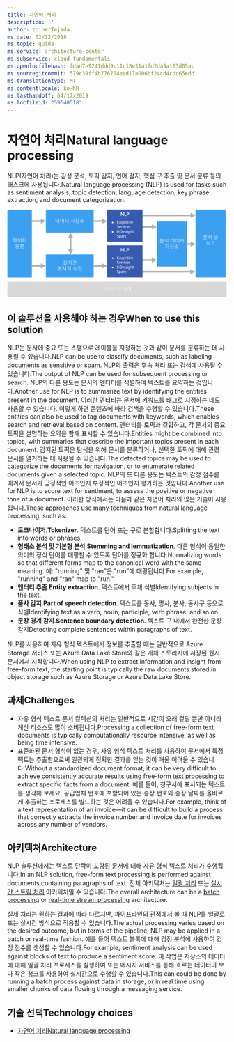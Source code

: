 ```yaml
---
title: 자연어 처리
description: ''
author: zoinerTejada
ms.date: 02/12/2018
ms.topic: guide
ms.service: architecture-center
ms.subservice: cloud-fundamentals
ms.openlocfilehash: fdad7e9241ddd9c11c18e31a1fd2da5a163d05ac
ms.sourcegitcommit: 579c39ff4b776704ead17a006bf24cd4cdc65edd
ms.translationtype: MT
ms.contentlocale: ko-KR
ms.lasthandoff: 04/17/2019
ms.locfileid: "59640518"
---
```

# <a name="natural-language-processing"></a><span data-ttu-id="8c27e-102">자연어 처리</span><span class="sxs-lookup"><span data-stu-id="8c27e-102">Natural language processing</span></span>

<span data-ttu-id="8c27e-103">NLP(자연어 처리)는 감성 분석, 토픽 감지, 언어 감지, 핵심 구 추출 및 문서 분류 등의 태스크에 사용됩니다.</span><span class="sxs-lookup"><span data-stu-id="8c27e-103">Natural language processing (NLP) is used for tasks such as sentiment analysis, topic detection, language detection, key phrase extraction, and document categorization.</span></span>

![자연어 처리 파이프라인의 다이어그램](./images/nlp-pipeline.png)

## <a name="when-to-use-this-solution"></a><span data-ttu-id="8c27e-105">이 솔루션을 사용해야 하는 경우</span><span class="sxs-lookup"><span data-stu-id="8c27e-105">When to use this solution</span></span>

<span data-ttu-id="8c27e-106">NLP는 문서에 중요 또는 스팸으로 레이블을 지정하는 것과 같이 문서를 분류하는 데 사용될 수 있습니다.</span><span class="sxs-lookup"><span data-stu-id="8c27e-106">NLP can be use to classify documents, such as labeling documents as sensitive or spam.</span></span> <span data-ttu-id="8c27e-107">NLP의 출력은 후속 처리 또는 검색에 사용될 수 있습니다.</span><span class="sxs-lookup"><span data-stu-id="8c27e-107">The output of NLP can be used for subsequent processing or search.</span></span> <span data-ttu-id="8c27e-108">NLP의 다른 용도는 문서의 엔터티를 식별하여 텍스트를 요약하는 것입니다.</span><span class="sxs-lookup"><span data-stu-id="8c27e-108">Another use for NLP is to summarize text by identifying the entities present in the document.</span></span> <span data-ttu-id="8c27e-109">이러한 엔터티는 문서에 키워드를 태그로 지정하는 데도 사용할 수 있습니다. 이렇게 하면 콘텐츠에 따라 검색을 수행할 수 있습니다.</span><span class="sxs-lookup"><span data-stu-id="8c27e-109">These entities can also be used to tag documents with keywords, which enables search and retrieval based on content.</span></span> <span data-ttu-id="8c27e-110">엔터티를 토픽과 결합하고, 각 문서의 중요 토픽을 설명하는 요약을 함께 표시할 수 있습니다.</span><span class="sxs-lookup"><span data-stu-id="8c27e-110">Entities might be combined into topics, with summaries that describe the important topics present in each document.</span></span> <span data-ttu-id="8c27e-111">감지된 토픽은 탐색을 위해 문서를 분류하거나, 선택한 토픽에 대해 관련 문서를 열거하는 데 사용될 수 있습니다.</span><span class="sxs-lookup"><span data-stu-id="8c27e-111">The detected topics may be used to categorize the documents for navigation, or to enumerate related documents given a selected topic.</span></span> <span data-ttu-id="8c27e-112">NLP의 또 다른 용도는 텍스트의 감정 점수를 매겨서 문서가 긍정적인 어조인지 부정적인 어조인지 평가하는 것입니다.</span><span class="sxs-lookup"><span data-stu-id="8c27e-112">Another use for NLP is to score text for sentiment, to assess the positive or negative tone of a document.</span></span> <span data-ttu-id="8c27e-113">이러한 방식에서는 다음과 같은 자연어 처리의 많은 기술이 사용됩니다.</span><span class="sxs-lookup"><span data-stu-id="8c27e-113">These approaches use many techniques from natural language processing, such as:</span></span>

- <span data-ttu-id="8c27e-114">**토크나이저**.</span><span class="sxs-lookup"><span data-stu-id="8c27e-114">**Tokenizer**.</span></span> <span data-ttu-id="8c27e-115">텍스트를 단어 또는 구로 분할합니다.</span><span class="sxs-lookup"><span data-stu-id="8c27e-115">Splitting the text into words or phrases.</span></span>
- <span data-ttu-id="8c27e-116">**형태소 분석 및 기본형 분석**.</span><span class="sxs-lookup"><span data-stu-id="8c27e-116">**Stemming and lemmatization**.</span></span> <span data-ttu-id="8c27e-117">다른 형식이 동일한 의미의 정식 단어를 매핑할 수 있도록 단어를 정규화 합니다.</span><span class="sxs-lookup"><span data-stu-id="8c27e-117">Normalizing words so that different forms map to the canonical word with the same meaning.</span></span> <span data-ttu-id="8c27e-118">예: "running" 및 "ran"은 "run"에 매핑됩니다.</span><span class="sxs-lookup"><span data-stu-id="8c27e-118">For example, "running" and "ran" map to "run."</span></span>
- <span data-ttu-id="8c27e-119">**엔터티 추출**.</span><span class="sxs-lookup"><span data-stu-id="8c27e-119">**Entity extraction**.</span></span> <span data-ttu-id="8c27e-120">텍스트에서 주체 식별</span><span class="sxs-lookup"><span data-stu-id="8c27e-120">Identifying subjects in the text.</span></span>
- <span data-ttu-id="8c27e-121">**품사 감지**.</span><span class="sxs-lookup"><span data-stu-id="8c27e-121">**Part of speech detection**.</span></span> <span data-ttu-id="8c27e-122">텍스트를 동사, 명사, 분사, 동사구 등으로 식별</span><span class="sxs-lookup"><span data-stu-id="8c27e-122">Identifying text as a verb, noun, participle, verb phrase, and so on.</span></span>
- <span data-ttu-id="8c27e-123">**문장 경계 감지**.</span><span class="sxs-lookup"><span data-stu-id="8c27e-123">**Sentence boundary detection**.</span></span> <span data-ttu-id="8c27e-124">텍스트 구 내에서 완전한 문장 감지</span><span class="sxs-lookup"><span data-stu-id="8c27e-124">Detecting complete sentences within paragraphs of text.</span></span>

<span data-ttu-id="8c27e-125">NLP를 사용하여 자유 형식 텍스트에서 정보를 추출할 때는 일반적으로 Azure Storage 서비스 또는 Azure Data Lake Store와 같은 개체 스토리지에 저장된 원시 문서에서 시작합니다.</span><span class="sxs-lookup"><span data-stu-id="8c27e-125">When using NLP to extract information and insight from free-form text, the starting point is typically the raw documents stored in object storage such as Azure Storage or Azure Data Lake Store.</span></span>

## <a name="challenges"></a><span data-ttu-id="8c27e-126">과제</span><span class="sxs-lookup"><span data-stu-id="8c27e-126">Challenges</span></span>

- <span data-ttu-id="8c27e-127">자유 형식 텍스트 문서 컬렉션의 처리는 일반적으로 시간이 오래 걸릴 뿐만 아니라 계산 리소스도 많이 소비됩니다.</span><span class="sxs-lookup"><span data-stu-id="8c27e-127">Processing a collection of free-form text documents is typically computationally resource intensive, as well as being time intensive.</span></span>
- <span data-ttu-id="8c27e-128">표준화된 문서 형식이 없는 경우, 자유 형식 텍스트 처리를 사용하여 문서에서 특정 팩트는 추출함으로써 일관되게 정확한 결과를 얻는 것이 매울 어려울 수 있습니다.</span><span class="sxs-lookup"><span data-stu-id="8c27e-128">Without a standardized document format, it can be very difficult to achieve consistently accurate results using free-form text processing to extract specific facts from a document.</span></span> <span data-ttu-id="8c27e-129">예를 들어, 청구서에 표시되는 텍스트를 생각해 보세요. 공급업체 번호에 포함되어 있는 송장 번호와 송장 날짜를 올바르게 추출하는 프로세스를 빌드하는 것은 어려울 수 있습니다.</span><span class="sxs-lookup"><span data-stu-id="8c27e-129">For example, think of a text representation of an invoice&mdash;it can be difficult to build a process that correctly extracts the invoice number and invoice date for invoices across any number of vendors.</span></span>

## <a name="architecture"></a><span data-ttu-id="8c27e-130">아키텍처</span><span class="sxs-lookup"><span data-stu-id="8c27e-130">Architecture</span></span>

<span data-ttu-id="8c27e-131">NLP 솔루션에서는 텍스트 단락이 포함된 문서에 대해 자유 형식 텍스트 처리가 수행됩니다.</span><span class="sxs-lookup"><span data-stu-id="8c27e-131">In an NLP solution, free-form text processing is performed against documents containing paragraphs of text.</span></span> <span data-ttu-id="8c27e-132">전체 아키텍처는 [일괄 처리](../big-data/batch-processing.md) 또는 [실시간 스트림 처리](../big-data/real-time-processing.md) 아키텍처일 수 있습니다.</span><span class="sxs-lookup"><span data-stu-id="8c27e-132">The overall architecture can be a [batch processing](../big-data/batch-processing.md) or [real-time stream processing](../big-data/real-time-processing.md) architecture.</span></span>

<span data-ttu-id="8c27e-133">실제 처리는 원하는 결과에 따라 다르지만, 파이프라인의 관점에서 볼 때 NLP를 일괄로 또는 실시간 방식으로 적용할 수 있습니다.</span><span class="sxs-lookup"><span data-stu-id="8c27e-133">The actual processing varies based on the desired outcome, but in terms of the pipeline, NLP may be applied in a batch or real-time fashion.</span></span> <span data-ttu-id="8c27e-134">예를 들어 텍스트 블록에 대해 감정 분석에 사용하여 감정 점수를 생성할 수 있습니다.</span><span class="sxs-lookup"><span data-stu-id="8c27e-134">For example, sentiment analysis can be used against blocks of text to produce a sentiment score.</span></span> <span data-ttu-id="8c27e-135">이 작업은 저장소의 데이터에 대해 일괄 처리 프로세스를 실행하여 또는 메시지 서비스를 통해 흐르는 데이터의 보다 작은 청크를 사용하여 실시간으로 수행할 수 있습니다.</span><span class="sxs-lookup"><span data-stu-id="8c27e-135">This can could be done by running a batch process against data in storage, or in real time using smaller chunks of data flowing through a messaging service.</span></span>

## <a name="technology-choices"></a><span data-ttu-id="8c27e-136">기술 선택</span><span class="sxs-lookup"><span data-stu-id="8c27e-136">Technology choices</span></span>

- [<span data-ttu-id="8c27e-137">자연어 처리</span><span class="sxs-lookup"><span data-stu-id="8c27e-137">Natural language processing</span></span>](../technology-choices/natural-language-processing.md)
